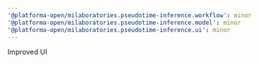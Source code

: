 ```yaml
---
'@platforma-open/milaboratories.pseudotime-inference.workflow': minor
'@platforma-open/milaboratories.pseudotime-inference.model': minor
'@platforma-open/milaboratories.pseudotime-inference.ui': minor
---
```


Improved UI
